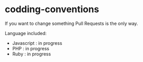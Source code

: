codding-conventions
===================

If you want to change something Pull Requests is the only way.

Language included:
- Javascript : in progress
- PHP : in progress
- Ruby : in progress

